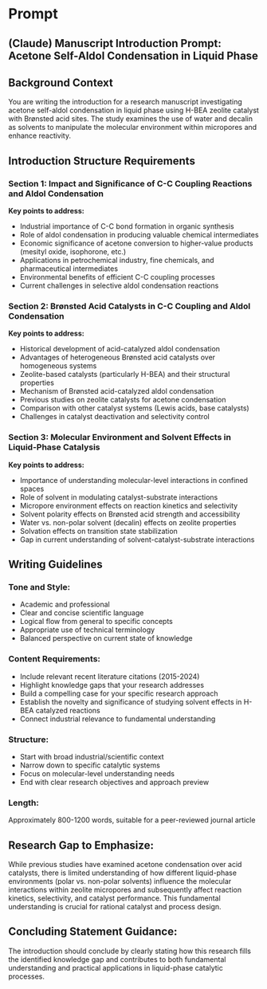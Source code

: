 # Prompt
## (Claude) Manuscript Introduction Prompt: Acetone Self-Aldol Condensation in Liquid Phase

## Background Context

You are writing the introduction for a research manuscript investigating acetone self-aldol condensation in liquid phase using H-BEA zeolite catalyst with Brønsted acid sites. The study examines the use of water and decalin as solvents to manipulate the molecular environment within micropores and enhance reactivity.

## Introduction Structure Requirements

### Section 1: Impact and Significance of C-C Coupling Reactions and Aldol Condensation

**Key points to address:**

- Industrial importance of C-C bond formation in organic synthesis
- Role of aldol condensation in producing valuable chemical intermediates
- Economic significance of acetone conversion to higher-value products (mesityl oxide, isophorone, etc.)
- Applications in petrochemical industry, fine chemicals, and pharmaceutical intermediates
- Environmental benefits of efficient C-C coupling processes
- Current challenges in selective aldol condensation reactions

### Section 2: Brønsted Acid Catalysts in C-C Coupling and Aldol Condensation

**Key points to address:**

- Historical development of acid-catalyzed aldol condensation
- Advantages of heterogeneous Brønsted acid catalysts over homogeneous systems
- Zeolite-based catalysts (particularly H-BEA) and their structural properties
- Mechanism of Brønsted acid-catalyzed aldol condensation
- Previous studies on zeolite catalysts for acetone condensation
- Comparison with other catalyst systems (Lewis acids, base catalysts)
- Challenges in catalyst deactivation and selectivity control

### Section 3: Molecular Environment and Solvent Effects in Liquid-Phase Catalysis

**Key points to address:**

- Importance of understanding molecular-level interactions in confined spaces
- Role of solvent in modulating catalyst-substrate interactions
- Micropore environment effects on reaction kinetics and selectivity
- Solvent polarity effects on Brønsted acid strength and accessibility
- Water vs. non-polar solvent (decalin) effects on zeolite properties
- Solvation effects on transition state stabilization
- Gap in current understanding of solvent-catalyst-substrate interactions

## Writing Guidelines

### Tone and Style:

- Academic and professional
- Clear and concise scientific language
- Logical flow from general to specific concepts
- Appropriate use of technical terminology
- Balanced perspective on current state of knowledge

### Content Requirements:

- Include relevant recent literature citations (2015-2024)
- Highlight knowledge gaps that your research addresses
- Build a compelling case for your specific research approach
- Establish the novelty and significance of studying solvent effects in H-BEA catalyzed reactions
- Connect industrial relevance to fundamental understanding

### Structure:

- Start with broad industrial/scientific context
- Narrow down to specific catalytic systems
- Focus on molecular-level understanding needs
- End with clear research objectives and approach preview

### Length:

Approximately 800-1200 words, suitable for a peer-reviewed journal article

## Research Gap to Emphasize:

While previous studies have examined acetone condensation over acid catalysts, there is limited understanding of how different liquid-phase environments (polar vs. non-polar solvents) influence the molecular interactions within zeolite micropores and subsequently affect reaction kinetics, selectivity, and catalyst performance. This fundamental understanding is crucial for rational catalyst and process design.

## Concluding Statement Guidance:

The introduction should conclude by clearly stating how this research fills the identified knowledge gap and contributes to both fundamental understanding and practical applications in liquid-phase catalytic processes.